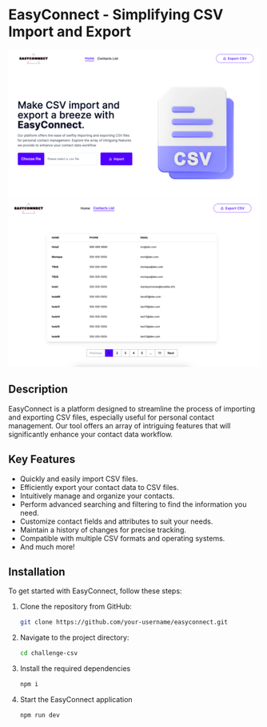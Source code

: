 # EasyConnect - Simplifying CSV Import and Export

![EasyConnect HomePage](homepage.png)
![EasyConnect Contact List Page](contactlistpage.png)


## Description

EasyConnect is a platform designed to streamline the process of importing and exporting CSV files, especially useful for personal contact management. Our tool offers an array of intriguing features that will significantly enhance your contact data workflow.

## Key Features

- Quickly and easily import CSV files.
- Efficiently export your contact data to CSV files.
- Intuitively manage and organize your contacts.
- Perform advanced searching and filtering to find the information you need.
- Customize contact fields and attributes to suit your needs.
- Maintain a history of changes for precise tracking.
- Compatible with multiple CSV formats and operating systems.
- And much more!

## Installation

To get started with EasyConnect, follow these steps:

1. Clone the repository from GitHub:

   ```bash
   git clone https://github.com/your-username/easyconnect.git
   ```

2. Navigate to the project directory:
   ```bash
   cd challenge-csv
   ```
   
3. Install the required dependencies
    ```bash
    npm i
   ```
    
5. Start the EasyConnect application

    ```bash
    npm run dev
    ```

